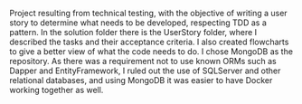 Project resulting from technical testing, with the objective of writing a user story to determine what needs to be developed, respecting TDD as a pattern.
In the solution folder there is the UserStory folder, where I described the tasks and their acceptance criteria. I also created flowcharts to give a better view of what the code needs to do.
I chose MongoDB as the repository. As there was a requirement not to use known ORMs such as Dapper and EntityFramework, I ruled out the use of SQLServer and other relational databases, and using MongoDB it was easier to have Docker working together as well.
